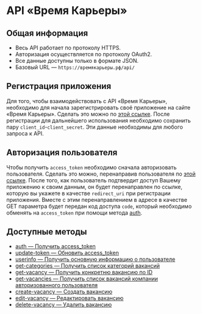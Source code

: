 # API «Время Карьеры»
## Общая информация

* Весь API работает по протоколу HTTPS.
* Авторизация осуществляется по протоколу OAuth2.
* Все данные доступны только в формате JSON.
* Базовый URL — `https://времякарьеры.рф/api/`

## Регистрация приложения

Для того, чтобы взаимодействовать с API «Время Карьеры», необходимо для начала зарегистрировать своё приложение на сайте «Время Карьеры». Сделать это можно по [этой ссылке](https://xn--80adjbxl0aeb4ii6a.xn--p1ai/wp-admin/admin.php?page=apps). После регистрации для дальнейшего использования необходимо сохранить пару `client_id`-`client_secret`. Эти данные необходимы для любого запроса к API.

## Авторизация пользователя

Чтобы получить `access_token` необходимо сначала авторизовать пользователя. Сделать это можно, перенаправив пользователя по [этой ссылке](https://xn--80adjbxl0aeb4ii6a.xn--p1ai/office/authorize). После того, как пользователь подтвердит доступ Вашему приложению к своим данным, он будет перенаправлен по ссылке, которую вы укажете в качестве `redirect_uri` при регистрации приложения. Вместе с этим перенаправлением в адресе в качестве GET параметра будет передан код доступа `code`, который необходимо обменять на `access_token` при помощи метода [auth](https://github.com/len0xx/career-api/blob/master/docs/auth.md).

## Доступные методы

* [auth — Получить access_token](https://github.com/len0xx/career-api/blob/master/docs/auth.md)
* [update-token — Обновить access_token](https://github.com/len0xx/career-api/blob/master/docs/update-token.md)
* [userinfo — Получить основную информацию о пользователе](https://github.com/len0xx/career-api/blob/master/docs/userinfo.md)
* [get-categories — Получить список категорий вакансий](https://github.com/len0xx/career-api/blob/master/docs/get-categories.md)
* [get-vacancy — Получить конкретню вакансию по ID](https://github.com/len0xx/career-api/blob/master/docs/get-vacancy.md)
* [get-vacancies — Получить список вакансий компании авторизованного пользователя](https://github.com/len0xx/career-api/blob/master/docs/get-vacancies.md)
* [create-vacancy — Создать вакансию](https://github.com/len0xx/career-api/blob/master/docs/create-vacancy.md)
* [edit-vacancy — Редактировать вакансию](https://github.com/len0xx/career-api/blob/master/docs/edit-vacancy.md)
* [delete-vacancy — Удалить вакансию](https://github.com/len0xx/career-api/blob/master/docs/delete-vacancy.md)
